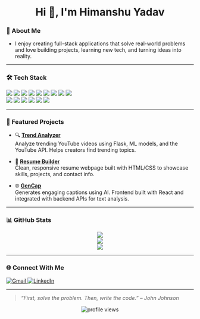<h1 align="center">Hi 👋, I'm Himanshu Yadav</h1>


### 🧠 About Me

- I enjoy creating full-stack applications that solve real-world problems and love building projects, learning new tech, and turning ideas into reality.

---

### 🛠️ Tech Stack

<p align="left">
  <img src="https://img.shields.io/badge/C-00599C?style=for-the-badge&logo=c&logoColor=white" />
  <img src="https://img.shields.io/badge/C++-00599C?style=for-the-badge&logo=c%2B%2B&logoColor=white" />
  <img src="https://img.shields.io/badge/Java-ED8B00?style=for-the-badge&logo=java&logoColor=white" />
  <img src="https://img.shields.io/badge/Python-3776AB?style=for-the-badge&logo=python&logoColor=white" />
  <img src="https://img.shields.io/badge/HTML5-E34F26?style=for-the-badge&logo=html5&logoColor=white" />
  <img src="https://img.shields.io/badge/JavaScript-F7DF1E?style=for-the-badge&logo=javascript&logoColor=black" />
  <img src="https://img.shields.io/badge/Node.js-339933?style=for-the-badge&logo=nodedotjs&logoColor=white" />
  <img src="https://img.shields.io/badge/React-20232A?style=for-the-badge&logo=react&logoColor=61DAFB" />
  <img src="https://img.shields.io/badge/Next.js-000000?style=for-the-badge&logo=nextdotjs&logoColor=white" />
  <br/>
  <img src="https://img.shields.io/badge/Vite-646CFF?style=for-the-badge&logo=vite&logoColor=white" />
  <img src="https://img.shields.io/badge/Express.js-000000?style=for-the-badge&logo=express&logoColor=white" />
  <img src="https://img.shields.io/badge/MongoDB-4EA94B?style=for-the-badge&logo=mongodb&logoColor=white" />
  <img src="https://img.shields.io/badge/MySQL-00758F?style=for-the-badge&logo=mysql&logoColor=white" />
  <img src="https://img.shields.io/badge/Render-46E3B7?style=for-the-badge&logo=render&logoColor=white" />
  <img src="https://img.shields.io/badge/Vercel-000000?style=for-the-badge&logo=vercel&logoColor=white" />
</p>

---
### 🚀 Featured Projects

- 🔍 [**Trend Analyzer**](https://github.com/himanshuuyadav/yt-trend-analyzer)  
  Analyze trending YouTube videos using Flask, ML models, and the YouTube API. Helps creators find trending topics.

- 📄 [**Resume Builder**](https://resume-builder-buddy.vercel.app/)  
  Clean, responsive resume webpage built with HTML/CSS to showcase skills, projects, and contact info.


- 🌐 [**GenCap**](https://github.com/himanshuuyadav/gencap)  
  Generates engaging captions using AI. Frontend built with React and integrated with backend APIs for text analysis.



---

### 📊 GitHub Stats

<p align="center">
  <img src="https://github-readme-stats.vercel.app/api?username=himanshuuyadav&show_icons=true&theme=tokyonight" />
  <br/>
  <img src="https://github-readme-streak-stats.herokuapp.com/?user=himanshuuyadav&theme=tokyonight" />
  <br/>
  <img src="https://github-readme-stats.vercel.app/api/top-langs/?username=himanshuuyadav&layout=compact&theme=tokyonight" />
</p>

---

### 🌐 Connect With Me

<p align="left">
  <a href="mailto:himanshuhyadav11@gmail.com">
    <img src="https://img.shields.io/badge/Gmail-red?logo=gmail&logoColor=white" alt="Gmail"/>
  </a>
  <a href="https://in.linkedin.com/in/himanshu-yadav-885aaa27b" target="_blank">
    <img src="https://img.shields.io/badge/LinkedIn-blue?logo=linkedin&logoColor=white" alt="LinkedIn"/>
  </a>
</p>

---

> *“First, solve the problem. Then, write the code.” – John Johnson*

<p align="center">
  <img src="https://komarev.com/ghpvc/?username=himanshuuyadav&label=Profile%20views&color=0e75b6&style=flat" alt="profile views" />
</p>
